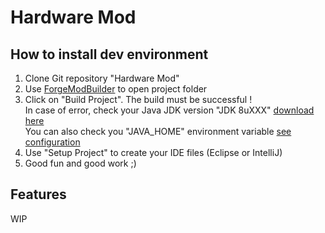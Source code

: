 # Hardware Mod

## How to install dev environment

1. Clone Git repository "Hardware Mod"
2. Use [ForgeModBuilder](https://github.com/CJMinecraft01/ForgeModBuilder/releases/download/0.1.1.2/ForgeModBuilder-0.1.1.2.exe "ForgeModBuilder") to open project folder
3. Click on "Build Project". The build must be successful !  
In case of error, check your Java JDK version "JDK 8uXXX" [download here](https://www.oracle.com/technetwork/java/javase/downloads/jdk8-downloads-2133151.html)  
You can also check you "JAVA_HOME" environment variable [see configuration](https://docs.oracle.com/cd/E19182-01/820-7851/inst_cli_jdk_javahome_t/)
4. Use "Setup Project" to create your IDE files \(Eclipse or IntelliJ\)
5. Good fun and good work ;)

## Features
 WIP
